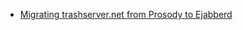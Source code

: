 -   [Migrating trashserver.net from Prosody to Ejabberd](https://thomas-leister.de/en/migrating-trashserver-prosody-ejabberd/)